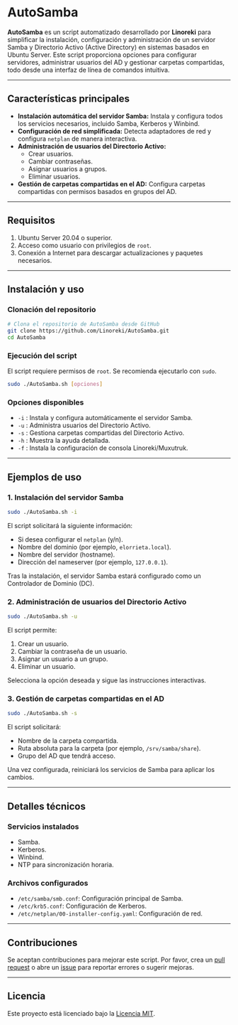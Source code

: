 # AutoSamba

**AutoSamba** es un script automatizado desarrollado por **Linoreki** para simplificar la instalación, configuración y administración de un servidor Samba y Directorio Activo (Active Directory) en sistemas basados en Ubuntu Server. Este script proporciona opciones para configurar servidores, administrar usuarios del AD y gestionar carpetas compartidas, todo desde una interfaz de línea de comandos intuitiva.

---

## Características principales

- **Instalación automática del servidor Samba:** Instala y configura todos los servicios necesarios, incluido Samba, Kerberos y Winbind.
- **Configuración de red simplificada:** Detecta adaptadores de red y configura `netplan` de manera interactiva.
- **Administración de usuarios del Directorio Activo:**
  - Crear usuarios.
  - Cambiar contraseñas.
  - Asignar usuarios a grupos.
  - Eliminar usuarios.
- **Gestión de carpetas compartidas en el AD:** Configura carpetas compartidas con permisos basados en grupos del AD.

---

## Requisitos

1. Ubuntu Server 20.04 o superior.
2. Acceso como usuario con privilegios de `root`.
3. Conexión a Internet para descargar actualizaciones y paquetes necesarios.

---

## Instalación y uso

### Clonación del repositorio

```bash
# Clona el repositorio de AutoSamba desde GitHub
git clone https://github.com/Linoreki/AutoSamba.git
cd AutoSamba
```

### Ejecución del script

El script requiere permisos de `root`. Se recomienda ejecutarlo con `sudo`.

```bash
sudo ./AutoSamba.sh [opciones]
```

### Opciones disponibles

- `-i` : Instala y configura automáticamente el servidor Samba.
- `-u` : Administra usuarios del Directorio Activo.
- `-s` : Gestiona carpetas compartidas del Directorio Activo.
- `-h` : Muestra la ayuda detallada.
- `-f` : Instala la configuración de consola Linoreki/Muxutruk.

---

## Ejemplos de uso

### 1. Instalación del servidor Samba

```bash
sudo ./AutoSamba.sh -i
```
El script solicitará la siguiente información:
- Si desea configurar el `netplan` (y/n).
- Nombre del dominio (por ejemplo, `elorrieta.local`).
- Nombre del servidor (hostname).
- Dirección del nameserver (por ejemplo, `127.0.0.1`).

Tras la instalación, el servidor Samba estará configurado como un Controlador de Dominio (DC).

### 2. Administración de usuarios del Directorio Activo

```bash
sudo ./AutoSamba.sh -u
```
El script permite:
1. Crear un usuario.
2. Cambiar la contraseña de un usuario.
3. Asignar un usuario a un grupo.
4. Eliminar un usuario.

Selecciona la opción deseada y sigue las instrucciones interactivas.

### 3. Gestión de carpetas compartidas en el AD

```bash
sudo ./AutoSamba.sh -s
```
El script solicitará:
- Nombre de la carpeta compartida.
- Ruta absoluta para la carpeta (por ejemplo, `/srv/samba/share`).
- Grupo del AD que tendrá acceso.

Una vez configurada, reiniciará los servicios de Samba para aplicar los cambios.

---

## Detalles técnicos

### Servicios instalados
- Samba.
- Kerberos.
- Winbind.
- NTP para sincronización horaria.

### Archivos configurados
- `/etc/samba/smb.conf`: Configuración principal de Samba.
- `/etc/krb5.conf`: Configuración de Kerberos.
- `/etc/netplan/00-installer-config.yaml`: Configuración de red.

---

## Contribuciones

Se aceptan contribuciones para mejorar este script. Por favor, crea un [pull request](https://github.com/Linoreki/AutoSamba/pulls) o abre un [issue](https://github.com/Linoreki/AutoSamba/issues) para reportar errores o sugerir mejoras.

---

## Licencia

Este proyecto está licenciado bajo la [Licencia MIT](https://opensource.org/licenses/MIT).

